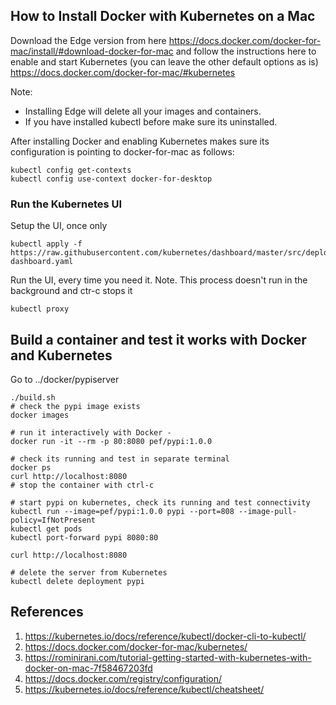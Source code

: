 
## How to Install Docker with Kubernetes on a Mac
Download the Edge version from here
https://docs.docker.com/docker-for-mac/install/#download-docker-for-mac
and follow the instructions here to enable and start Kubernetes (you can leave the other default 
options as is)
https://docs.docker.com/docker-for-mac/#kubernetes

Note:
* Installing Edge will delete all your images and containers.
* If you have installed kubectl before make sure its uninstalled.

After installing Docker and enabling Kubernetes makes sure its configuration is pointing to 
docker-for-mac as follows:

    kubectl config get-contexts
    kubectl config use-context docker-for-desktop

### Run the Kubernetes UI
Setup the UI, once only

    kubectl apply -f https://raw.githubusercontent.com/kubernetes/dashboard/master/src/deploy/recommended/kubernetes-dashboard.yaml

Run the UI, every time you need it. Note. This process doesn't run in the background and ctr-c stops it

    kubectl proxy

## Build a container and test it works with Docker and Kubernetes
Go to ../docker/pypiserver

    ./build.sh
    # check the pypi image exists
    docker images

    # run it interactively with Docker - 
    docker run -it --rm -p 80:8080 pef/pypi:1.0.0

    # check its running and test in separate terminal
    docker ps
    curl http://localhost:8080
    # stop the container with ctrl-c

    # start pypi on kubernetes, check its running and test connectivity
    kubectl run --image=pef/pypi:1.0.0 pypi --port=808 --image-pull-policy=IfNotPresent 
    kubectl get pods
    kubectl port-forward pypi 8080:80
    
    curl http://localhost:8080
    
    # delete the server from Kubernetes
    kubectl delete deployment pypi

## References
1. https://kubernetes.io/docs/reference/kubectl/docker-cli-to-kubectl/
1. https://docs.docker.com/docker-for-mac/kubernetes/
1. https://rominirani.com/tutorial-getting-started-with-kubernetes-with-docker-on-mac-7f58467203fd
1. https://docs.docker.com/registry/configuration/
1. https://kubernetes.io/docs/reference/kubectl/cheatsheet/